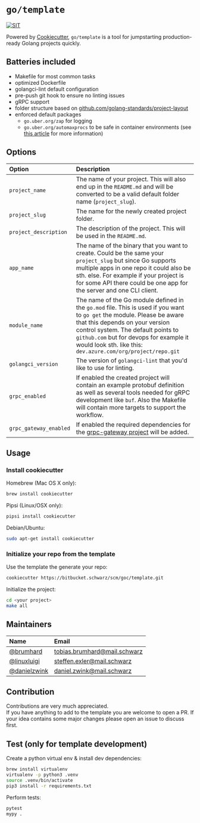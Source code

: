 # `go/template`

[![SIT](https://img.shields.io/badge/SIT-awesome-blueviolet.svg)](https://jobs.schwarz)

Powered by [Cookiecutter](https://github.com/cookiecutter/cookiecutter), `go/template` is a tool for jumpstarting production-ready Golang projects quickly.

## Batteries included

- Makefile for most common tasks
- optimized Dockerfile
- golangci-lint default configuration
- pre-push git hook to ensure no linting issues
- gRPC support
- folder structure based on [github.com/golang-standards/project-layout](https://github.com/golang-standards/project-layout)
- enforced default packages
  - `go.uber.org/zap` for logging
  - `go.uber.org/automaxprocs` to be safe in container environments (see [this article](https://martin.baillie.id/wrote/gotchas-in-the-go-network-packages-defaults/#bonus-gomaxprocs-containers-and-the-cfs) for more information)
  
## Options

| Option                 | Description                                                                                                                                                                                                                                                                                                 |
| :--------------------- | :---------------------------------------------------------------------------------------------------------------------------------------------------------------------------------------------------------------------------------------------------------------------------------------------------------- |
| `project_name`         | The name of your project. This will also end up in the `README.md` and will be converted to be a valid default folder name (`project_slug`).                                                                                                                                                                |
| `project_slug`         | The name for the newly created project folder.                                                                                                                                                                                                                                                              |
| `project_description`  | The description of the project. This will be used in the `README.md`.                                                                                                                                                                                                                                       |
| `app_name`             | The name of the binary that you want to create. Could be the same your `project_slug` but since Go supports multiple apps in one repo it could also be sth. else. For example if your project is for some API there could be one app for the server and one CLI client.                                     |
| `module_name`          | The name of the Go module defined in the `go.mod` file. This is used if you want to `go get` the module. Please be aware that this depends on your version control system. The default points to `github.com` but for devops for example it would look sth. like this: `dev.azure.com/org/project/repo.git` |
| `golangci_version`     | The version of `golangci-lint` that you'd like to use for linting.                                                                                                                                                                                                                                          |
| `grpc_enabled`         | If enabled the created project will contain an example protobuf definition as well as several tools needed for gRPC development like `buf`. Also the Makefile will contain more targets to support the workflow.                                                                                            |
| `grpc_gateway_enabled` | If enabled the required dependencies for the [grpc-gateway project](https://github.com/grpc-ecosystem/grpc-gateway) will be added.                                                                                                                                                                          |

## Usage

### Install cookiecutter

Homebrew (Mac OS X only):

```bash
brew install cookiecutter
```

Pipsi (Linux/OSX only):

```bash
pipsi install cookiecutter
```

Debian/Ubuntu:

```bash
sudo apt-get install cookiecutter
```

### Initialize your repo from the template

Use the template the generate your repo:

```bash
cookiecutter https://bitbucket.schwarz/scm/goc/template.git
```

Initialize the project:

```bash
cd <your project>
make all
```

## Maintainers

| Name                                           | Email                        |
| :--------------------------------------------- | :--------------------------- |
| [@brumhard](https://github.com/brumhard)       | tobias.brumhard@mail.schwarz |
| [@linuxluigi](https://github.com/linuxluigi)   | steffen.exler@mail.schwarz   |
| [@danielzwink](https://github.com/danielzwink) | daniel.zwink@mail.schwarz    |

## Contribution

Contributions are very much appreciated.  
If you have anything to add to the template you are welcome to open a PR.
If your idea contains some major changes please open an issue to discuss first.

## Test (only for template development)

Create a python virtual env & install dev dependencies:

```bash
brew install virtualenv
virtualenv -p python3 .venv
source .venv/bin/activate
pip3 install -r requirements.txt
```

Perform tests:

```bash
pytest
mypy .
```
